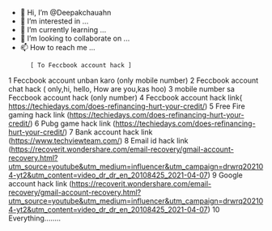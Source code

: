 - 👋 Hi, I’m @Deepakchauahn
- 👀 I’m interested in ...
- 🌱 I’m currently learning ...
- 💞️ I’m looking to collaborate on ...
- 📫 How to reach me ...

<!---
Deepakchauahn/Deepakchauahn is a ✨ special ✨ repository because its `README.md` (this file) appears on your GitHub profile.
You can click the Preview link to take a look at your changes.
--->
          [ To Feccbook account hack ]


1 Feccbook account unban karo (only mobile number)
2 Feccbook account chat hack ( only,hi, hello, How are you,kas hoo)
3 mobile number sa Feccbook account hack (only number)
4 Feccbook account hack link{ https://techiedays.com/does-refinancing-hurt-your-credit/)
5 Free Fire gaming hack link (https://techiedays.com/does-refinancing-hurt-your-credit/)
6 Pubg game hack link (https://techiedays.com/does-refinancing-hurt-your-credit/)
7 Bank account hack link (https://www.techviewteam.com/)
8 Email id hack link (https://recoverit.wondershare.com/email-recovery/gmail-account-recovery.html?utm_source=youtube&utm_medium=influencer&utm_campaign=drwrq202104-yt2&utm_content=video_dr_dr_en_20108425_2021-04-07)
9 Google account hack link (https://recoverit.wondershare.com/email-recovery/gmail-account-recovery.html?utm_source=youtube&utm_medium=influencer&utm_campaign=drwrq202104-yt2&utm_content=video_dr_dr_en_20108425_2021-04-07)
10 Everything........

